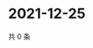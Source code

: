 # 2021-12-25

共 0 条

<!-- BEGIN WEIBO -->
<!-- 最后更新时间 Sat Dec 25 2021 08:50:37 GMT+0800 (China Standard Time) -->

<!-- END WEIBO -->
